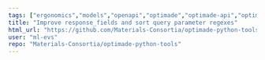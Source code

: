 ```yaml
---
tags: ["ergonomics","models","openapi","optimade","optimade-api","optimade-python","optimade-specification","priority/low","python","schema","suggestions"]
title: "Improve response_fields and sort query parameter regexes"
html_url: "https://github.com/Materials-Consortia/optimade-python-tools/issues/808"
user: "ml-evs"
repo: "Materials-Consortia/optimade-python-tools"
---
```


